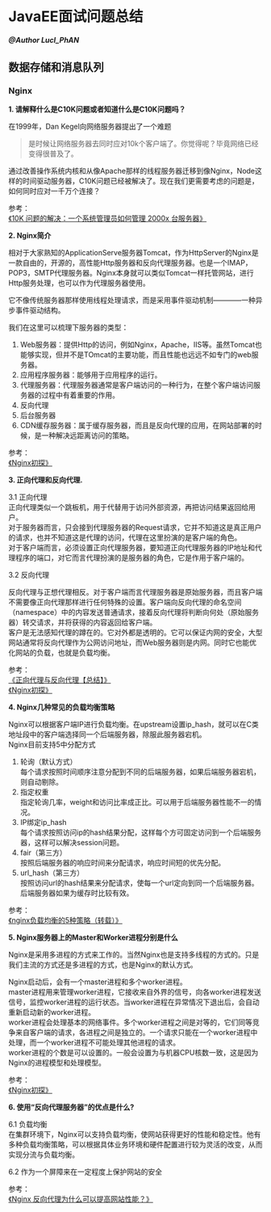 # JavaEE面试问题总结

##### @Author LucI_PhAN

## 数据存储和消息队列

### Nginx


**1. 请解释什么是C10K问题或者知道什么是C10K问题吗？**

在1999年，Dan Kegel向网络服务器提出了一个难题
> 是时候让网络服务器去同时应对10k个客户端了。你觉得呢？毕竟网络已经变得很普及了。

通过改善操作系统内核和从像Apache那样的线程服务器迁移到像Nginx，Node这样的时间驱动服务器，C10K问题已经被解决了。现在我们更需要考虑的问题是，如何同时应对一千万个连接？

参考：  
[《10K 问题的解决：一个系统管理员如何管理 2000x 台服务器》](https://segmentfault.com/a/1190000000343620)

**2. Nginx简介**

相对于大家熟知的ApplicationServe服务器Tomcat，作为HttpServer的Nginx是一款自由的，开源的，高性能Http服务器和反向代理服务器。也是一个IMAP，POP3，SMTP代理服务器。Nginx本身就可以类似Tomcat一样托管网站，进行Http服务处理，也可以作为代理服务器使用。

它不像传统服务器那样使用线程处理请求，而是采用事件驱动机制————一种异步事件驱动结构。

我们在这里可以梳理下服务器的类型：  
1. Web服务器：提供Http的访问，例如Nginx，Apache，IIS等。虽然Tomcat也能够实现，但并不是TOmcat的主要功能，而且性能也远远不如专门的web服务器。
2. 应用程序服务器：能够用于应用程序的运行。
3. 代理服务器：代理服务器通常是客户端访问的一种行为，在整个客户端访问服务器的过程中有着重要的作用。
4. 反向代理
5. 后台服务器
6. CDN缓存服务器：属于缓存服务器，而且是反向代理的应用，在网站部署的时候，是一种解决远距离访问的策略。

参考：  
[《Nginx初探》](https://mp.weixin.qq.com/s?__biz=MzI1NDQ3MjQxNA==&mid=2247483994&idx=1&sn=b6591f62c7ea6b4adc5a5bf1bf4eac40&chksm=e9c5fbebdeb272fdd865a9c61a380f6b909fc988f99d00ce0aa8c3efca501644db46c40bd4f2&scene=21#wechat_redirect)

**3. 正向代理和反向代理.**

3.1 正向代理  
正向代理类似一个跳板机，用于代替用于访问外部资源，再把访问结果返回给用户。  
对于服务器而言，只会接到代理服务器的Request请求，它并不知道这是真正用户的请求，也并不知道这是代理的访问，代理在这里扮演的是客户端的角色。  
对于客户端而言，必须设置正向代理服务器，要知道正向代理服务器的IP地址和代理程序的端口，对它而言代理扮演的是服务器的角色，它是作用于客户端的。

3.2 反向代理  

反向代理与正想代理相反。对于客户端而言代理服务器是原始服务器，而且客户端不需要像正向代理那样进行任何特殊的设置。客户端向反向代理的命名空间（namespace）中的内容发送普通请求，接着反向代理将判断向何处（原始服务器）转交请求，并将获得的内容返回给客户端。  
客户是无法感知代理的蹲在的。它对外都是透明的。它可以保证内网的安全，大型网站通常将反向代理作为公网访问地址，而Web服务器则是内网。同时它也能优化网站的负载，也就是负载均衡。

参考：  
[《正向代理与反向代理【总结】》](https://www.cnblogs.com/Anker/p/6056540.html)  
[《Nginx初探》](https://mp.weixin.qq.com/s?__biz=MzI1NDQ3MjQxNA==&mid=2247483994&idx=1&sn=b6591f62c7ea6b4adc5a5bf1bf4eac40&chksm=e9c5fbebdeb272fdd865a9c61a380f6b909fc988f99d00ce0aa8c3efca501644db46c40bd4f2&scene=21#wechat_redirect)

**4. Nginx几种常见的负载均衡策略**

Nginx可以根据客户端IP进行负载均衡。在upstream设置ip_hash，就可以在C类地址段中的客户端选择同一个后端服务器，除服此服务器宕机。  
Nginx目前支持5中分配方式

1. 轮询（默认方式）  
每个请求按照时间顺序注意分配到不同的后端服务器，如果后端服务器宕机，则自动剔除。
2. 指定权重  
指定轮询几率，weight和访问比率成正比。可以用于后端服务器性能不一的情况。
3. IP绑定ip_hash  
每个请求按照访问ip的hash结果分配，这样每个方可固定访问到一个后端服务器，这样可以解决session问题。
4. fair（第三方）  
按照后端服务器的响应时间来分配请求，响应时间短的优先分配。
5. url_hash（第三方）  
按照访问url的hash结果来分配请求，使每一个url定向到同一个后端服务器。后端服务器如果为缓存时比较有效。

参考：  
[《nginx负载均衡的5种策略（转载）》](https://www.cnblogs.com/andashu/p/6377323.html)

**5. Nginx服务器上的Master和Worker进程分别是什么**

Nginx是采用多进程的方式来工作的。当然Nginx也是支持多线程的方式的。只是我们主流的方式还是多进程的方式，也是Nginx的默认方式。  

Nginx启动后，会有一个master进程和多个worker进程。  
master进程用来管理worker进程，它接收来自外界的信号，向各worker进程发送信号，监控worker进程的运行状态。当worker进程在异常情况下退出后，会自动重新启动新的worker进程。  
worker进程会处理基本的网络事件。多个worker进程之间是对等的，它们同等竞争来自客户端的请求，各进程之间是独立的。一个请求只能在一个worker进程中处理，而一个worker进程不可能处理其他进程的请求。  
worker进程的个数是可以设置的。一般会设置为与机器CPU核数一致，这是因为Nginx的进程模型和处理模型。

参考：  
[《Nginx初探》](https://mp.weixin.qq.com/s?__biz=MzI1NDQ3MjQxNA==&mid=2247483994&idx=1&sn=b6591f62c7ea6b4adc5a5bf1bf4eac40&chksm=e9c5fbebdeb272fdd865a9c61a380f6b909fc988f99d00ce0aa8c3efca501644db46c40bd4f2&scene=21#wechat_redirect)

**6. 使用“反向代理服务器”的优点是什么?**

6.1 负载均衡  
在集群环境下，Nginx可以支持负载均衡，使网站获得更好的性能和稳定性。他有多种负载均衡策略，可以根据具体业务环境和硬件配置进行较为灵活的改变，从而实现分流与负载均衡。

6.2 作为一个屏障来在一定程度上保护网站的安全

参考：  
[《Nginx 反向代理为什么可以提高网站性能？》](https://www.zhihu.com/question/19761434)
